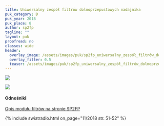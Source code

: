 ```yaml
---
title: Uniwersalny zespół filtrów dolnoprzepustowych nadajnika
puk_category: D
puk_year: 2018
puk_place: 8
author: sp2fp
tagline: ""
layout: puk
proofread: no
classes: wide
header:
  overlay_image: /assets/images/puk/sp2fp_uniwersalny_zespół_filtrów_dolnoprzepustowych_nadajnika.jpg
  overlay_filter: 0.5
  teaser: /assets/images/puk/sp2fp_uniwersalny_zespół_filtrów_dolnoprzepustowych_nadajnika.jpg
---
```






 



![](assets/data/img/projects/dummy-proj.jpg) 


![](assets/img/work-in-progress.jpg) 


#### Odnośniki

[Opis modułu filtrów na stronie SP2FP](http://www.profimot.pl/sp2fp/LPF_HF_50wat/LPF_HF_50wat_sp2fp.html)

 



{% include swiatradio.html on_page="11/2018 str. 51-52" %}

 








